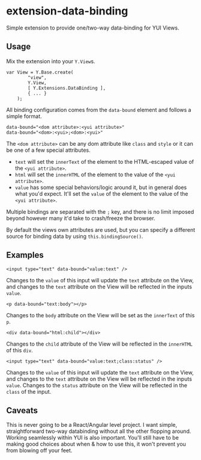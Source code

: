 extension-data-binding
======================

Simple extension to provide one/two-way data-binding for YUI Views.

## Usage

Mix the extension into your `Y.View`s.

    var View = Y.Base.create(
            "view",
            Y.View,
            [ Y.Extensions.DataBinding ],
            { ... }
        );

All binding configuration comes from the `data-bound` element and follows a simple format.

    data-bound="<dom attribute>:<yui attribute>"
    data-bound="<dom>:<yui>;<dom>:<yui>"

The `<dom attribute>` can be any dom attribute like `class` and `style` or it can be one of a few special attributes.

- `text` will set the `innerText` of the element to the HTML-escaped value of the `<yui attribute>`.
- `html` will set the `innerHTML` of the element to the value of the `<yui attribute>`.
- `value` has some special behaviors/logic around it, but in general does what you'd expect. It'll set the `value` of the element to the value of the `<yui attribute>`.

Multiple bindings are separated with the `;` key, and there is no limit imposed beyond however many it'd take to crash/freeze the browser.

By default the views own attributes are used, but you can specify a different source for binding data by using  `this.bindingSource()`.

## Examples

    <input type="text" data-bound="value:text" />

Changes to the `value` of this input will update the `text` attribute on the View, and changes to the `text` attribute on the View will be reflected in the inputs `value`.

    <p data-bound="text:body"></p>
Changes to the `body` attribute on the View will be set as the `innerText` of this `p`.

    <div data-bound="html:child"></div>
Changes to the `child` attribute of the View will be reflected in the `innerHTML` of this `div`.

    <input type="text" data-bound="value:text;class:status" />
Changes to the `value` of this input will update the `text` attribute on the View, and changes to the `text` attribute on the View will be reflected in the inputs `value`. Changes to the `status` attribute on the View will be reflected in the `class` of the input.

## Caveats

This is never going to be a React/Angular level project. I want simple, straightforward two-way databinding without all the other flopping around. Working seamlessly within YUI is also important. You'll still have to be making good choices about when & how to use this, it won't prevent you from blowing off your feet.